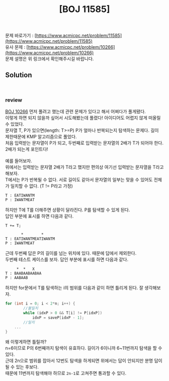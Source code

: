 ﻿---
toc: true
title:  "[BOJ 11585]"
last_modified_at:   2020-07-28
excerpt: "속타는 저녁 메뉴"
categories: PS2020
image: "/images/11585.png"
sitemap :
  changefreq : weekly
  priority : 1.0
---
문제 바로가기 : [https://www.acmicpc.net/problem/11585](https://www.acmicpc.net/problem/11585)<br>
유사 문제 : [https://www.acmicpc.net/problem/10266](https://www.acmicpc.net/problem/10266)<br>
문제 설명은 위 링크에서 확인해주시길 바랍니다.<br>

## Solution
<script src="https://gist.github.com/yooniversal/8e3d1ac3b1a5233e159535bb7b7a9f53.js"></script>
<br>

### review
[BOJ 10266](https://www.acmicpc.net/problem/10266) 먼저 풀려고 했는데 관련 문제가 있다고 해서 어쩌다가 풀게됐다.<br>
이렇게 하면 되지 않을까 싶어서 시도해봤는데 풀렸다! 아이디어도 어렵지 않게 떠올릴 수 있었다.<br>
문자열 T, P가 있으면(length: T>=P) P가 얼마나 반복되는지 탐색하는 문제다. 길이 제한때문에 KMP 알고리즘으로 풀었다.<br>
처음 입력받는 문자열이 P가 되고, 두번째로 입력받는 문자열의 2배가 T가 되어야 한다. 2배가 되는게 포인트다!<br>
<br>
예를 들어보자.<br>
위에서는 입력받는 문자열 2배가 T라고 했지만 편의상 여기선 입력받는 문자열을 T라고 해보자.<br>
T에서는 P가 반복될 수 없다. 서로 길이도 같아서 문자열의 일부는 맞을 수 있어도 전체가 일치할 수 없다. (T != P라고 가정)<br>
```
T : EATIWANTM
P : IWANTMEAT
```
하지만 T에 T를 더해주면 상황이 달라진다. P를 탐색할 수 있게 된다.<br>
답인 부분에 표시를 하면 다음과 같다.<br>
```
T += T;

       *        *
T : EATIWANTMEATIWANTM
P : IWANTMEAT
```
근데 두번째 답은 P의 길이를 넘는 위치에 있다. 때문에 답에서 제외한다.<br>
두번째 테스트 케이스를 보자. 답인 부분에 표시를 하면 다음과 같다.<br>
```
     *  *   X
T : BAABAABAABAA
P : AABAAB
```
하지만 for문에서 T를 탐색하는 i의 범위를 다음과 같이 하면 틀리게 된다. 잘 생각해보자.<br>
```cpp
for (int i = 0; i < 2*n; i++) {
		//불일치
		while (idxP > 0 && T[i] != P[idxP])
			idxP = saveP[idxP - 1];
		//일치
    ...
}
```
왜 이렇게하면 틀릴까?<br>
n=6이므로 P의 6번째까지 탐색이 유효하다. 길이가 6이니까 6~11번까지 탐색을 할 수 있다.<br>
근데 2n으로 범위를 잡아서 12번도 탐색을 하게되면 위에서는 답이 안되지만 분명 답이 될 수 있는 후보다.<br>
때문에 11번까지 탐색해야 하므로 `2n-1`로 고쳐주면 통과할 수 있다.<br>

<script src="https://utteranc.es/client.js"
        repo="yooniversal/blog-comments"
        issue-term="pathname"
        theme="github-light"
        crossorigin="anonymous"
        async>
</script>

